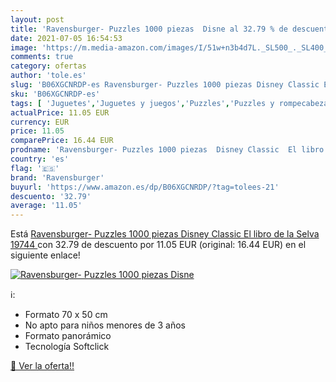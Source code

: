 ```yaml
---
layout: post
title: 'Ravensburger- Puzzles 1000 piezas  Disne al 32.79 % de descuento'
date: 2021-07-05 16:54:53
image: 'https://m.media-amazon.com/images/I/51w+n3b4d7L._SL500_._SL400_.jpg'
comments: true
category: ofertas
author: 'tole.es'
slug: 'B06XGCNRDP-es Ravensburger- Puzzles 1000 piezas Disney Classic El libro...'
sku: 'B06XGCNRDP-es'
tags: [ 'Juguetes','Juguetes y juegos','Puzzles','Puzzles y rompecabezas','puzzles','ravensburger', ]
actualPrice: 11.05 EUR
currency: EUR
price: 11.05
comparePrice: 16.44 EUR
prodname: 'Ravensburger- Puzzles 1000 piezas  Disney Classic  El libro de la Selva  19744 '
country: 'es'
flag: '🇪🇸'
brand: 'Ravensburger'
buyurl: 'https://www.amazon.es/dp/B06XGCNRDP/?tag=tolees-21'
descuento: '32.79'
average: '11.05'
---
```


Está [Ravensburger- Puzzles 1000 piezas  Disney Classic  El libro de la Selva  19744 ](https://www.amazon.es/dp/B06XGCNRDP/?tag=tolees-21) con 32.79 de descuento por 11.05 EUR (original: 16.44 EUR) en el siguiente enlace!

[![Ravensburger- Puzzles 1000 piezas  Disne](https://m.media-amazon.com/images/I/51w+n3b4d7L._SL500_._SL400_.jpg)](https://www.amazon.es/dp/B06XGCNRDP/?tag=tolees-21)

ℹ️:

- Formato 70 x 50 cm
- No apto para niños menores de 3 años
- Formato panorámico
- Tecnología Softclick

[🛒 Ver la oferta!!](https://www.amazon.es/dp/B06XGCNRDP/?tag=tolees-21)

